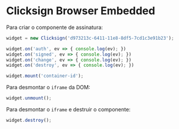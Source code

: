 # Clicksign Browser Embedded

Para criar o componente de assinatura:

```javascript
widget = new Clicksign('d973213c-6411-11e8-8df5-7cd1c3e91b23');

widget.on('auth', ev => { console.log(ev); })
widget.on('signed', ev => { console.log(ev); })
widget.on('change', ev => { console.log(ev); })
widget.on('destroy', ev => { console.log(ev); })

widget.mount('container-id');
```

Para desmontar o `iframe` da DOM:

```javascript
widget.unmount();
```

Para desmontar o `iframe` e destruir o componente:

```javascript
widget.destroy();
```
